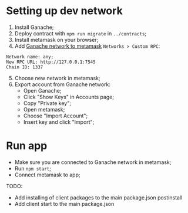 # Setting up dev network

1. Install Ganache;
2. Deploy contract with `npm run migrate` in `../contracts`;
3. Install metamask on your browser;
4. Add [Ganache network to metamask](https://www.trufflesuite.com/docs/truffle/getting-started/truffle-with-metamask) `Networks > Custom RPC`:
```
Network name: any;
New RPC URL: http://127.0.0.1:7545
Chain ID: 1337
```
5. Choose new network in metamask;
6. Export account from Ganache network:
    - Open Ganache;
    - Click "Show Keys" in Accounts page;
    - Copy "Private key";
    - Open metamask;
    - Choose "Import Account";
    - Insert key and click "Import";

# Run app
- Make sure you are connected to Ganache network in metamask;
- Run `npm start`;
- Connect metamask to app;


TODO:
- Add installing of client packages to the main package.json postinstall
- Add client start to the main package.json

